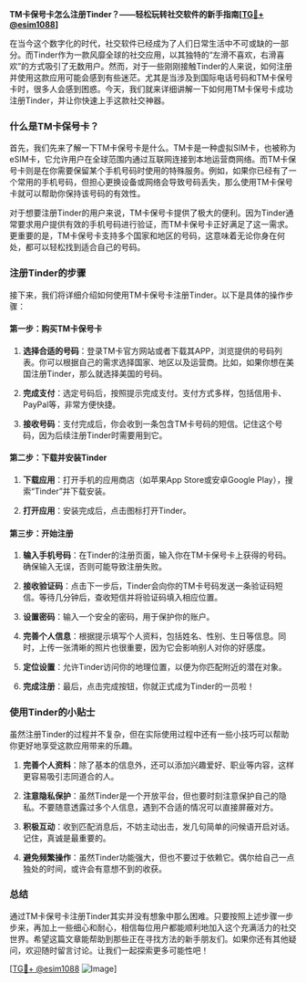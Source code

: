 **TM卡保号卡怎么注册Tinder？——轻松玩转社交软件的新手指南[[TG💪+ @esim1088](https://t.me/s/esim1088)]**

在当今这个数字化的时代，社交软件已经成为了人们日常生活中不可或缺的一部分。而Tinder作为一款风靡全球的社交应用，以其独特的“左滑不喜欢，右滑喜欢”的方式吸引了无数用户。然而，对于一些刚刚接触Tinder的人来说，如何注册并使用这款应用可能会感到有些迷茫。尤其是当涉及到国际电话号码和TM卡保号卡时，很多人会感到困惑。今天，我们就来详细讲解一下如何用TM卡保号卡成功注册Tinder，并让你快速上手这款社交神器。

### 什么是TM卡保号卡？

首先，我们先来了解一下TM卡保号卡是什么。TM卡是一种虚拟SIM卡，也被称为eSIM卡，它允许用户在全球范围内通过互联网连接到本地运营商网络。而TM卡保号卡则是在你需要保留某个手机号码时使用的特殊服务。例如，如果你已经有了一个常用的手机号码，但担心更换设备或网络会导致号码丢失，那么使用TM卡保号卡就可以帮助你保持该号码的有效性。

对于想要注册Tinder的用户来说，TM卡保号卡提供了极大的便利。因为Tinder通常要求用户提供有效的手机号码进行验证，而TM卡保号卡正好满足了这一需求。更重要的是，TM卡保号卡支持多个国家和地区的号码，这意味着无论你身在何处，都可以轻松找到适合自己的号码。

### 注册Tinder的步骤

接下来，我们将详细介绍如何使用TM卡保号卡注册Tinder。以下是具体的操作步骤：

#### 第一步：购买TM卡保号卡

1. **选择合适的号码**：登录TM卡官方网站或者下载其APP，浏览提供的号码列表。你可以根据自己的需求选择国家、地区以及运营商。比如，如果你想在美国注册Tinder，那么就选择美国的号码。
   
2. **完成支付**：选定号码后，按照提示完成支付。支付方式多样，包括信用卡、PayPal等，非常方便快捷。

3. **接收号码**：支付完成后，你会收到一条包含TM卡号码的短信。记住这个号码，因为后续注册Tinder时需要用到它。

#### 第二步：下载并安装Tinder

1. **下载应用**：打开手机的应用商店（如苹果App Store或安卓Google Play），搜索“Tinder”并下载安装。

2. **打开应用**：安装完成后，点击图标打开Tinder。

#### 第三步：开始注册

1. **输入手机号码**：在Tinder的注册页面，输入你在TM卡保号卡上获得的号码。确保输入无误，否则可能导致注册失败。

2. **接收验证码**：点击下一步后，Tinder会向你的TM卡号码发送一条验证码短信。等待几分钟后，查收短信并将验证码填入相应位置。

3. **设置密码**：输入一个安全的密码，用于保护你的账户。

4. **完善个人信息**：根据提示填写个人资料，包括姓名、性别、生日等信息。同时，上传一张清晰的照片也很重要，因为它会影响别人对你的好感度。

5. **定位设置**：允许Tinder访问你的地理位置，以便为你匹配附近的潜在对象。

6. **完成注册**：最后，点击完成按钮，你就正式成为Tinder的一员啦！

### 使用Tinder的小贴士

虽然注册Tinder的过程并不复杂，但在实际使用过程中还有一些小技巧可以帮助你更好地享受这款应用带来的乐趣。

1. **完善个人资料**：除了基本的信息外，还可以添加兴趣爱好、职业等内容，这样更容易吸引志同道合的人。

2. **注意隐私保护**：虽然Tinder是一个开放平台，但也要时刻注意保护自己的隐私。不要随意透露过多个人信息，遇到不合适的情况可以直接屏蔽对方。

3. **积极互动**：收到匹配消息后，不妨主动出击，发几句简单的问候语开启对话。记住，真诚是最重要的。

4. **避免频繁操作**：虽然Tinder功能强大，但也不要过于依赖它。偶尔给自己一点独处的时间，或许会有意想不到的收获。

### 总结

通过TM卡保号卡注册Tinder其实并没有想象中那么困难。只要按照上述步骤一步步来，再加上一些细心和耐心，相信每位用户都能顺利地加入这个充满活力的社交世界。希望这篇文章能帮助到那些正在寻找方法的新手朋友们。如果你还有其他疑问，欢迎随时留言讨论。让我们一起探索更多可能性吧！

[[TG💪+ @esim1088](https://t.me/s/esim1088) ![Image](https://i.postimg.cc/4NQfJmqS/Snipaste-2025-05-13-00-14-12.png)]